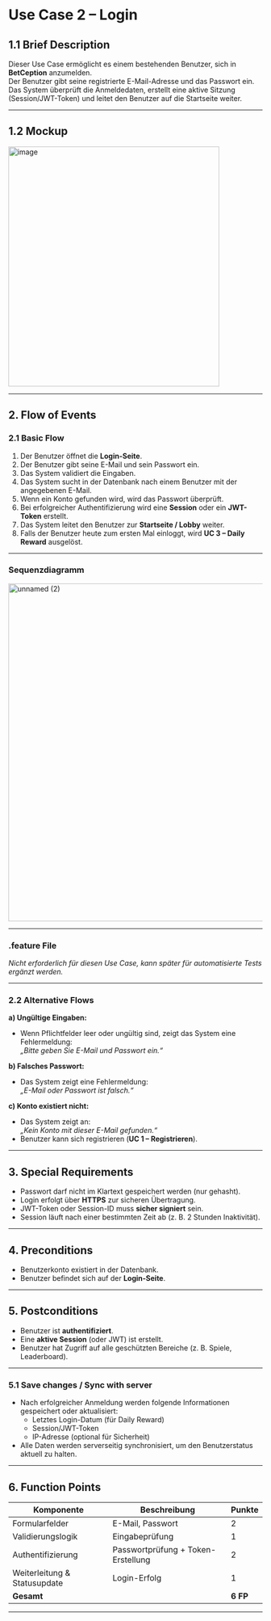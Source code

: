 # Use Case 2 – Login

## 1.1 Brief Description
Dieser Use Case ermöglicht es einem bestehenden Benutzer, sich in **BetCeption** anzumelden.  
Der Benutzer gibt seine registrierte E-Mail-Adresse und das Passwort ein.  
Das System überprüft die Anmeldedaten, erstellt eine aktive Sitzung (Session/JWT-Token) und leitet den Benutzer auf die Startseite weiter.

---

## 1.2 Mockup
<img width="418" height="475" alt="image" src="https://github.com/user-attachments/assets/abcf4683-d9da-479e-8520-4e886ab3bc51" />

---

## 2. Flow of Events

### 2.1 Basic Flow
1. Der Benutzer öffnet die **Login-Seite**.  
2. Der Benutzer gibt seine E-Mail und sein Passwort ein.  
3. Das System validiert die Eingaben.  
4. Das System sucht in der Datenbank nach einem Benutzer mit der angegebenen E-Mail.  
5. Wenn ein Konto gefunden wird, wird das Passwort überprüft.  
6. Bei erfolgreicher Authentifizierung wird eine **Session** oder ein **JWT-Token** erstellt.  
7. Das System leitet den Benutzer zur **Startseite / Lobby** weiter.  
8. Falls der Benutzer heute zum ersten Mal einloggt, wird **UC 3 – Daily Reward** ausgelöst.

---

### Sequenzdiagramm
<img width="1153" height="669" alt="unnamed (2)" src="https://github.com/user-attachments/assets/aa546459-1fbf-406e-b89f-5c709745b1db" />

---

### .feature File
*Nicht erforderlich für diesen Use Case, kann später für automatisierte Tests ergänzt werden.*

---

### 2.2 Alternative Flows

**a) Ungültige Eingaben:**  
- Wenn Pflichtfelder leer oder ungültig sind, zeigt das System eine Fehlermeldung:  
  *„Bitte geben Sie E-Mail und Passwort ein.“*

**b) Falsches Passwort:**  
- Das System zeigt eine Fehlermeldung:  
  *„E-Mail oder Passwort ist falsch.“*

**c) Konto existiert nicht:**  
- Das System zeigt an:  
  *„Kein Konto mit dieser E-Mail gefunden.“*  
- Benutzer kann sich registrieren (**UC 1 – Registrieren**).

---

## 3. Special Requirements
- Passwort darf nicht im Klartext gespeichert werden (nur gehasht).  
- Login erfolgt über **HTTPS** zur sicheren Übertragung.  
- JWT-Token oder Session-ID muss **sicher signiert** sein.  
- Session läuft nach einer bestimmten Zeit ab (z. B. 2 Stunden Inaktivität).

---

## 4. Preconditions
- Benutzerkonto existiert in der Datenbank.  
- Benutzer befindet sich auf der **Login-Seite**.  

---

## 5. Postconditions
- Benutzer ist **authentifiziert**.  
- Eine **aktive Session** (oder JWT) ist erstellt.  
- Benutzer hat Zugriff auf alle geschützten Bereiche (z. B. Spiele, Leaderboard).

---

### 5.1 Save changes / Sync with server
- Nach erfolgreicher Anmeldung werden folgende Informationen gespeichert oder aktualisiert:
  - Letztes Login-Datum (für Daily Reward)
  - Session/JWT-Token
  - IP-Adresse (optional für Sicherheit)
- Alle Daten werden serverseitig synchronisiert, um den Benutzerstatus aktuell zu halten.

---

## 6. Function Points
| Komponente | Beschreibung | Punkte |
|-------------|---------------|--------|
| Formularfelder | E-Mail, Passwort | 2 |
| Validierungslogik | Eingabeprüfung | 1 |
| Authentifizierung | Passwortprüfung + Token-Erstellung | 2 |
| Weiterleitung & Statusupdate | Login-Erfolg | 1 |
| **Gesamt** | | **6 FP** |

---
